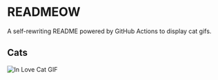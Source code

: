 # READMEOW

A self-rewriting README powered by GitHub Actions to display cat gifs.

## Cats

![In Love Cat GIF](https://media1.giphy.com/media/MDJ9IbxxvDUQM/200.gif?cid=9acd02davurnd189syxwd91vn14dvwslhfgq3gplot8pqv8k&ep=v1_gifs_search&rid=200.gif&ct=g)
